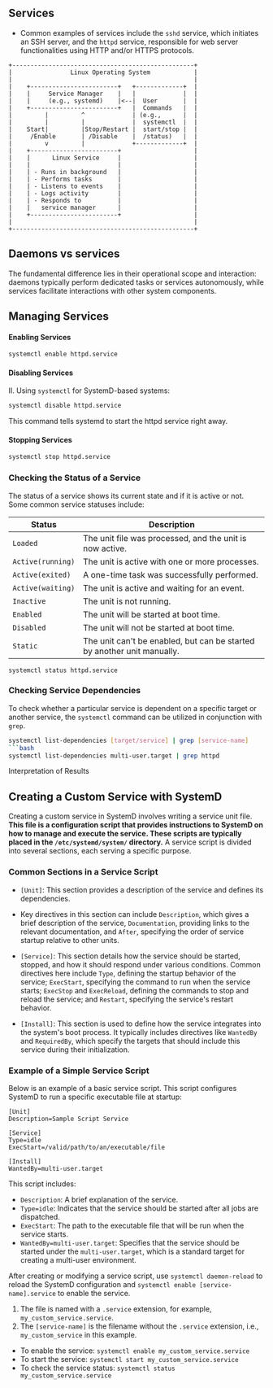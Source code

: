 ## Services
- Common examples of services include the `sshd` service, which initiates an SSH server, and the `httpd` service, responsible for web server functionalities using HTTP and/or HTTPS protocols.


```
+--------------------------------------------------+
|                Linux Operating System            |
|                                                  |
|    +------------------------+   +-------------+  |
|    |     Service Manager    |   |             |  |
|    |     (e.g., systemd)    |<--|  User       |  |
|    +------------------------+   |  Commands   |  |
|         |         ^             | (e.g.,      |  |
|         |         |             |  systemctl  |  |
|    Start|         |Stop/Restart |  start/stop |  |
|     /Enable       | /Disable    |  /status)   |  |
|         v         |             +-------------+  |
|    +------------------------+                    |
|    |      Linux Service     |                    |
|    |                        |                    |
|    | - Runs in background   |                    |
|    | - Performs tasks       |                    |
|    | - Listens to events    |                    |
|    | - Logs activity        |                    |
|    | - Responds to          |                    |
|    |   service manager      |                    |
|    +------------------------+                    |
|                                                  |
+--------------------------------------------------+
```


## Daemons vs services
The fundamental difference lies in their operational scope and interaction: daemons typically perform dedicated tasks or services autonomously, while services facilitate interactions with other system components.

## Managing Services
#### Enabling Services

```bash
systemctl enable httpd.service
```

#### Disabling Services

II. Using `systemctl` for SystemD-based systems:

```bash
systemctl disable httpd.service
```

This command tells systemd to start the httpd service right away.

#### Stopping Services

```bash
systemctl stop httpd.service
```
### Checking the Status of a Service

The status of a service shows its current state and if it is active or not. Some common service statuses include:

| Status | Description |
| --- | --- |
| `Loaded` | The unit file was processed, and the unit is now active. |
| `Active(running)` | The unit is active with one or more processes.|
| `Active(exited)` | A one-time task was successfully performed. |
| `Active(waiting)` | The unit is active and waiting for an event. |
| `Inactive` | The unit is not running.  |
| `Enabled` | The unit will be started at boot time. |
| `Disabled` |The unit will not be started at boot time. |
| `Static` | The unit can't be enabled, but can be started by another unit manually. |

```
systemctl status httpd.service
```

### Checking Service Dependencies

To check whether a particular service is dependent on a specific target or another service, the `systemctl` command can be utilized in conjunction with `grep`. 
```bash
systemctl list-dependencies [target/service] | grep [service-name]
```bash
systemctl list-dependencies multi-user.target | grep httpd
```

Interpretation of Results
## Creating a Custom Service with SystemD

Creating a custom service in SystemD involves writing a service unit file. 
**This file is a configuration script that provides instructions to SystemD on how to manage and execute the service. These scripts are typically placed in the `/etc/systemd/system/` directory.**
 A service script is divided into several sections, each serving a specific purpose.

### Common Sections in a Service Script
- `[Unit]`: This section provides a description of the service and defines its dependencies. 
- Key directives in this section can include `Description`, which gives a brief description of the service, `Documentation`, providing links to the relevant documentation, and `After`, specifying the order of service startup relative to other units.

- `[Service]`: This section details how the service should be started, stopped, and how it should respond under various conditions. Common directives here include `Type`, defining the startup behavior of the service; `ExecStart`, specifying the command to run when the service starts; `ExecStop` and `ExecReload`, defining the commands to stop and reload the service; and `Restart`, specifying the service's restart behavior.

- `[Install]`: This section is used to define how the service integrates into the system's boot process. It typically includes directives like `WantedBy` and `RequiredBy`, which specify the targets that should include this service during their initialization.

### Example of a Simple Service Script

Below is an example of a basic service script. This script configures SystemD to run a specific executable file at startup:

```systemd
[Unit]
Description=Sample Script Service

[Service]
Type=idle
ExecStart=/valid/path/to/an/executable/file

[Install]
WantedBy=multi-user.target
```

This script includes:

- `Description`: A brief explanation of the service.
- `Type=idle`: Indicates that the service should be started after all jobs are dispatched.
- `ExecStart`: The path to the executable file that will be run when the service starts.
- `WantedBy=multi-user.target`: Specifies that the service should be started under the `multi-user.target`, which is a standard target for creating a multi-user environment.


After creating or modifying a service script, use `systemctl daemon-reload` to reload the SystemD configuration and `systemctl enable [service-name].service` to enable the service.

1. The file is named with a `.service` extension, for example, `my_custom_service.service`.
2. The `[service-name]` is the filename without the `.service` extension, i.e., `my_custom_service` in this example.


- To enable the service: `systemctl enable my_custom_service.service`
- To start the service: `systemctl start my_custom_service.service`
- To check the service status: `systemctl status my_custom_service.service`
